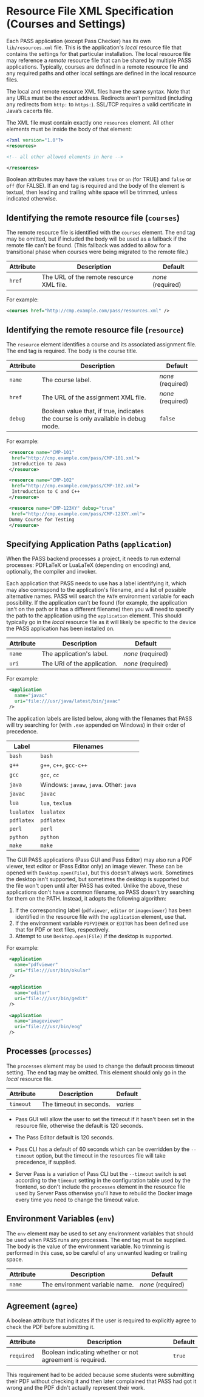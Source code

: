 # Resource File XML Specification (Courses and Settings)

Each PASS application (except Pass Checker) has its own
`lib/resources.xml` file. This is the application's _local_ resource
file that contains the settings for that particular installation.
The local resource file may reference a _remote_ resource file
that can be shared by multiple PASS applications. Typically, courses
are defined in a remote resource file and any required paths and
other local settings are defined in the local resource files.

The local and remote resource XML files have the same syntax. Note
that any URLs must be the _exact_ address. Redirects aren’t permitted
(including any redirects from `http:` to `https:`). SSL/TCP requires a
valid certificate in Java’s cacerts file.

The XML file must contain exactly one `resources` element. All other
elements must be inside the body of that element:
```xml
<?xml version="1.0"?>
<resources>

<!-- all other allowed elements in here -->

</resources>
```

Boolean attributes may have the values `true` or `on` (for TRUE) and
`false` or `off` (for FALSE). If an end tag is required and the body
of the element is textual, then leading and trailing white space
will be trimmed, unless indicated otherwise.

## Identifying the remote resource file (`courses`)

The remote resource file is identified with the `courses` element.
The end tag may be omitted, but if included the body will be used as
a fallback if the remote file can't be found. (This fallback was
added to allow for a transitional phase when courses were being
migrated to the remote file.)

| Attribute | Description | Default |
| --- | --- | --- |
| `href` | The URL of the remote resource XML file. | _none_ (required) |

For example:
```xml
<courses href="http://cmp.example.com/pass/resources.xml" />
```

## Identifying the remote resource file (`resource`)

The `resource` element identifies a course and its associated
assignment file. The end tag is required. The body is the course
title.

| Attribute | Description | Default |
| --- | --- | --- |
| `name` | The course label. | _none_ (required) |
| `href` | The URL of the assignment XML file. | _none_ (required) |
| `debug` | Boolean value that, if true, indicates the course is only available in debug mode. | `false` |

For example:
```xml
 <resource name="CMP-101" 
  href="http://cmp.example.com/pass/CMP-101.xml">
  Introduction to Java
 </resource>

 <resource name="CMP-102" 
  href="http://cmp.example.com/pass/CMP-102.xml">
  Introduction to C and C++
 </resource>

 <resource name="CMP-123XY" debug="true"
  href="http://cmp.example.com/pass/CMP-123XY.xml">
 Dummy Course for Testing
 </resource>
```

## Specifying Application Paths (`application`)

When the PASS backend processes a project, it needs to run external
processes: PDFLaTeX or LuaLaTeX (depending on encoding) and,
optionally, the compiler and invoker.

Each application that PASS needs to use has a label identifying it,
which may also correspond to the application's filename, and a list
of possible alternative names. PASS will search the `PATH`
environment variable for each possibility. If the application can't
be found (for example, the application isn't on the path or it has
a different filename) then you will need to specify the path to the
application using the `application` element. This should typically go in the _local_
resource file as it will likely be specific to the device the PASS
application has been installed on.

| Attribute | Description | Default |
| --- | --- | --- |
| `name` | The application's label. | _none_ (required) |
| `uri` | The URI of the application. | _none_ (required) |


For example:
```xml
 <application
   name="javac"
   uri="file:///usr/java/latest/bin/javac"
 />
```

The application labels are listed below, along with the filenames
that PASS will try searching for (with `.exe` appended on Windows)
in their order of precedence.

| Label | Filenames |
| --- | --- |
| `bash` | `bash` |
| `g++` | `g++`, `c++`, `gcc-c++` |
| `gcc` | `gcc`, `cc` |
| `java` | Windows: `javaw`, `java`. Other: `java` |
| `javac` | `javac` |
| `lua` | `lua`, `texlua` |
| `lualatex` | `lualatex` |
| `pdflatex` | `pdflatex` |
| `perl` | `perl` |
| `python` | `python` |
| `make` | `make` |


The GUI PASS applications (Pass GUI and Pass Editor) may also run
a PDF viewer, text editor or (Pass Editor only) an image viewer.
These can be opened with `Desktop.open(File)`, but this doesn't
always work. Sometimes the desktop isn't supported, but sometimes
the desktop is supported but the file won't open until after PASS
has exited. Unlike the above, these applications don't have a common
filename, so PASS doesn't try searching for them on the PATH.
Instead, it adopts the following algorithm:

 1. If the corresponding label (`pdfviewer`, `editor` or
    `imageviewer`) has been identified in the resource file
    with the `application` element, use that.
 2. If the environment variable `PDFVIEWER` or `EDITOR` has
    been defined use that for PDF or text files, respectively.
 3. Attempt to use `Desktop.open(File)` if the desktop is supported.

For example:
```xml
 <application
   name="pdfviewer"
   uri="file:///usr/bin/okular"
 />
 
 <application
   name="editor"
   uri="file:///usr/bin/gedit"
 />
 
 <application
   name="imageviewer"
   uri="file:///usr/bin/eog"
 />
```

## Processes (`processes`)

The `processes` element may be used to change the default process
timeout setting. The end tag may be omitted. This element should
only go in the _local_ resource file.

| Attribute | Description | Default |
| --- | --- | --- |
| `timeout` | The timeout in seconds. | _varies_ |

 - Pass GUI will allow the user to set the timeout if it hasn't been
   set in the resource file, otherwise the default is 120 seconds.

 - The Pass Editor default is 120 seconds.

 - Pass CLI has a default of 60 seconds which can be overridden by
   the `--timeout` option, but the timeout in the resources file
   will take precedence, if supplied.

 - Server Pass is a variation of Pass CLI but the `--timeout` switch
   is set according to the `timeout` setting in the configuration table
   used by the frontend, so don't include the `processes` element in
   the resource file used by Server Pass otherwise you'll have to
   rebuild the Docker image every time you need to change the
   timeout value.

## Environment Variables (`env`)

The `env` element may be used to set any environment variables that
should be used when PASS runs any processes. The end tag must be
supplied. The body is the value of the environment variable. No
trimming is performed in this case, so be careful of any unwanted
leading or trailing space.

| Attribute | Description | Default |
| --- | --- | --- |
| `name` | The environment variable name. | _none_ (required) |

## Agreement (`agree`)

A boolean attribute that indicates if the user is required to
explicitly agree to check the PDF before submitting it.

| Attribute | Description | Default |
| --- | --- | --- |
| `required` | Boolean indicating whether or not agreement is required. | `true` |

This requirement had to be added because some students were
submitting their PDF without checking it and then later complained
that PASS had got it wrong and the PDF didn't actually represent
their work.
